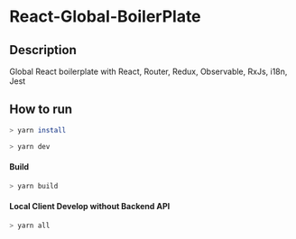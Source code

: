 # React-Global-BoilerPlate

## Description
Global React boilerplate with React, Router, Redux, Observable, RxJs, i18n, Jest

## How to run
```bash
> yarn install
```

```bash
> yarn dev
```

#### Build
```bash
> yarn build
```

#### Local Client Develop without Backend API
```bash
> yarn all
```
